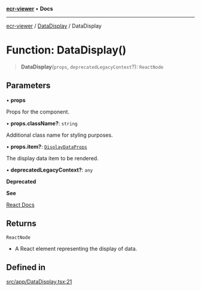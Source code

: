 [**ecr-viewer**](../../README.md) • **Docs**

***

[ecr-viewer](../../README.md) / [DataDisplay](../README.md) / DataDisplay

# Function: DataDisplay()

> **DataDisplay**(`props`, `deprecatedLegacyContext`?): `ReactNode`

## Parameters

• **props**

Props for the component.

• **props.className?**: `string`

Additional class name for styling purposes.

• **props.item?**: [`DisplayDataProps`](../interfaces/DisplayDataProps.md)

The display data item to be rendered.

• **deprecatedLegacyContext?**: `any`

**Deprecated**

**See**

[React Docs](https://legacy.reactjs.org/docs/legacy-context.html#referencing-context-in-lifecycle-methods)

## Returns

`ReactNode`

- A React element representing the display of data.

## Defined in

[src/app/DataDisplay.tsx:21](https://github.com/CDCgov/phdi/blob/fa63a85e5b4651bdfc0d25ecc23a67e11fbcba18/containers/ecr-viewer/src/app/DataDisplay.tsx#L21)
